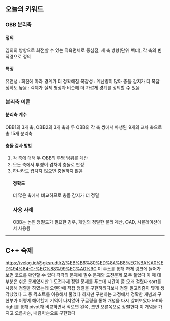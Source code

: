 <h2 id="오늘의-키워드">오늘의 키워드</h2>
<h3 id="obb-분리축">OBB 분리축</h3>
<h4 id="정의">정의</h4>
<p>임의의 방향으로 회전할 수 있는 직육면체로 중심점, 세 축 방향(단위 벡터), 각 축의 빈직경으로 정의</p>
<h4 id="특징">특징</h4>
<p>유연성 : 회전에 따라 경계가 더 정확해짐
복잡성 : 계산량이 많아 충돌 감지가 더 복잡
정확도 높음 : 객체가 실제 형상과 비슷해 더 가깝게 경계를 정의할 수 있음</p>
<h3 id="분리축-이론">분리축 이론</h3>
<h4 id="분리축-계수">분리축 계수</h4>
<p>OBB1의 3개 축, OBB2의 3개 축과 두 OBB의 각 축 쌍에서 파생된 9개의 교차 축으로 총 15개 분리축</p>
<h4 id="충돌-검사-방법">충돌 검사 방법</h4>
<ol>
<li>각 축에 대해 두 OBB의 투명 범위를 계산</li>
<li>모든 축에서 투영이 겹쳐야 충돌로 판정</li>
<li>하나라도 겹치지 않으면 충돌하지 않음<h4 id="정확도">정확도</h4>
더 많은 축에서 비교하므로 충돌 감지가 더 정밀<h3 id="사용-사례">사용 사례</h3>
OBB는 높은 정밀도가 필요한 경우, 게임의 정밀한 물리 계산, CAD, 시뮬레이션에서 사용됨</li>
</ol>
<hr />
<h2 id="c-숙제">C++ 숙제</h2>
<p><a href="https://velog.io/@gksrudtlr2/%EB%B6%80%ED%8A%B8%EC%BA%A0%ED%94%84-C-%EC%88%99%EC%A0%9C">https://velog.io/@gksrudtlr2/%EB%B6%80%ED%8A%B8%EC%BA%A0%ED%94%84-C-%EC%88%99%EC%A0%9C</a>
이 주소를 통해 과제 링크에 들어가보면 코드를 확인할 수 있다
각각의 문제에 필수 문제와 도전문제 모두 풀었다
이 때 대부분은 쉬운 문제였지만 1-도전과제 정렬 문제를 푸는데 시간이 좀 오래 걸렸다
sort를 사용해 정렬을 하였는데 오랜만에 직접 정렬을 구현하려다보니 정렬 알고리즘이 몇개 생각났었다
그 중 퀵소트를 이용해서 풀었다
하지만 구현하는 과정에서 정확한 개념과 구현부가 어떻게 해야할지 기억이 나지않아 구글링을 통해 개념을 다시 살펴보았다
left와 right를 통해 pivot과 비교하면서 작으면 왼쪽, 크면 오른쪽으로 정렬한다
이 개념을 가지고 오름차순, 내림차순으로 구현했다</p>